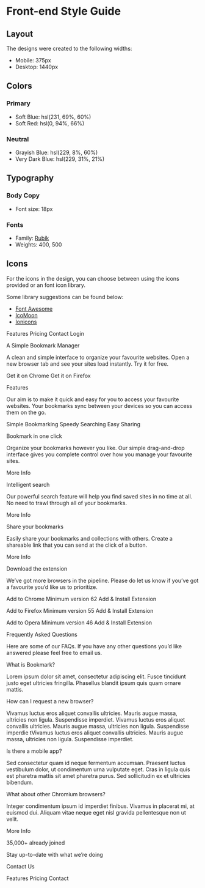 # Front-end Style Guide

## Layout

The designs were created to the following widths:

- Mobile: 375px
- Desktop: 1440px

## Colors

### Primary

- Soft Blue: hsl(231, 69%, 60%)
- Soft Red: hsl(0, 94%, 66%)

### Neutral

- Grayish Blue: hsl(229, 8%, 60%)
- Very Dark Blue: hsl(229, 31%, 21%)

## Typography

### Body Copy

- Font size: 18px

### Fonts

- Family: [Rubik](https://fonts.google.com/specimen/Rubik)
- Weights: 400, 500

## Icons

For the icons in the design, you can choose between using the icons provided or an font icon library.

Some library suggestions can be found below:

- [Font Awesome](https://fontawesome.com)
- [IcoMoon](https://icomoon.io)
- [Ionicons](https://ionicons.com)

Features
Pricing
Contact
Login

A Simple Bookmark Manager

A clean and simple interface to organize your favourite websites. Open a new
browser tab and see your sites load instantly. Try it for free.

Get it on Chrome
Get it on Firefox

Features

Our aim is to make it quick and easy for you to access your favourite websites.
Your bookmarks sync between your devices so you can access them on the go.

Simple Bookmarking
Speedy Searching
Easy Sharing

Bookmark in one click

Organize your bookmarks however you like. Our simple drag-and-drop interface
gives you complete control over how you manage your favourite sites.

More Info

Intelligent search

Our powerful search feature will help you find saved sites in no time at all.
No need to trawl through all of your bookmarks.

More Info

Share your bookmarks

Easily share your bookmarks and collections with others. Create a shareable
link that you can send at the click of a button.

More Info

Download the extension

We’ve got more browsers in the pipeline. Please do let us know if you’ve
got a favourite you’d like us to prioritize.

Add to Chrome
Minimum version 62
Add & Install Extension

Add to Firefox
Minimum version 55
Add & Install Extension

Add to Opera
Minimum version 46
Add & Install Extension

Frequently Asked Questions

Here are some of our FAQs. If you have any other questions you’d like
answered please feel free to email us.

  <!-- Question 1 -->

What is Bookmark?

  <!-- Answer 1 -->

Lorem ipsum dolor sit amet, consectetur adipiscing elit. Fusce tincidunt
justo eget ultricies fringilla. Phasellus blandit ipsum quis quam ornare mattis.

  <!-- Question 2 -->

How can I request a new browser?

  <!-- Answer 2 -->

Vivamus luctus eros aliquet convallis ultricies. Mauris augue massa, ultricies non ligula.
Suspendisse imperdiet. Vivamus luctus eros aliquet convallis ultricies. Mauris augue massa,
ultricies non ligula. Suspendisse imperdie tVivamus luctus eros aliquet convallis ultricies.
Mauris augue massa, ultricies non ligula. Suspendisse imperdiet.

  <!-- Question 3 -->

Is there a mobile app?

  <!-- Answer 3 -->

Sed consectetur quam id neque fermentum accumsan. Praesent luctus vestibulum dolor, ut condimentum
urna vulputate eget. Cras in ligula quis est pharetra mattis sit amet pharetra purus. Sed
sollicitudin ex et ultricies bibendum.

  <!-- Question 4 -->

What about other Chromium browsers?

  <!-- Answer 4 -->

Integer condimentum ipsum id imperdiet finibus. Vivamus in placerat mi, at euismod dui. Aliquam
vitae neque eget nisl gravida pellentesque non ut velit.

More Info

35,000+ already joined

Stay up-to-date with what we’re doing

Contact Us

Features
Pricing
Contact
